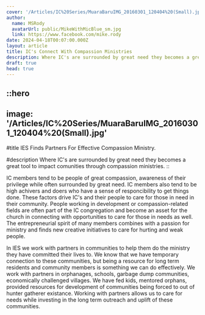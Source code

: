 ```yaml
---
cover: '/Articles/IC%20Series/MuaraBaruIMG_20160301_120404%20(Small).jpg'
author:
  name: MSRody
  avatarUrl: public/MikeWithMicBlue_sm.jpg
  link: https://www.facebook.com/mike.rody
date: 2024-04-18T00:07:00.000Z
layout: article
title: IC's Connect With Compassion Ministries
description: Where IC's are surrounded by great need they becomes a great tool to impact comunities through compassion ministries.
draft: true
head: true
---
```


::hero
---
image: '/Articles/IC%20Series/MuaraBaruIMG_20160301_120404%20(Small).jpg'
---
#title
IES Finds Partners For Effective Compassion Ministry.

#description
Where IC's are surrounded by great need they becomes a great tool to impact comunities through compassion ministries.
::

IC members tend to be people of great compassion, awareness of their privilege while often surrounded by great need. IC members also tend to be high achivers and doers who have a sense of responcibility to get things done. These factors drive IC's and their people to care for those in need in their community. People working in development or compassion-related fields are often part of the IC congregation and become an asset for the church in connecting with opportunities to care for those in needs as well. The entrepreneurial spirit of many members combines with a passion for ministry and finds new creative initiatives to care for hurting and weak people.

In IES we work with partners in communities to help them do the ministry they have committed their lives to. We know that we have temporary connection to these communities, but being a resource for long term residents and community members is something we can do effectively. We work with partners in orphanages, schools, garbage dump communities, economically challenged villages. We have fed kids, mentored orphans, provided resources for development of communities being forced to  out of hunter gatherer existance. Working with partners allows us to care for needs while investing in the long term outreach and uplift of these communities.
